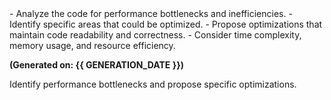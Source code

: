 <instructions>
- Analyze the code for performance bottlenecks and inefficiencies.  
- Identify specific areas that could be optimized.  
- Propose optimizations that maintain code readability and correctness.  
- Consider time complexity, memory usage, and resource efficiency.
</instructions>

**(Generated on: {{ GENERATION_DATE }})**

<task>
Identify performance bottlenecks and propose specific optimizations.
</task> 